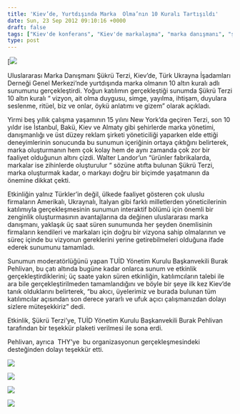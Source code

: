 ```yaml
---
title: 'Kiev’de, Yurtdışında Marka  Olma’nın 10 Kuralı Tartışıldı'
date: Sun, 23 Sep 2012 09:10:16 +0000
draft: false
tags: ["Kiev'de konferans", "Kiev'de markalaşma", "marka danışmanı", "şükrü terzi", "TUİD (Türk Ukrayna İşadamları Derneği)", "Ukrayna'da markalaşma", "Walter Landor Kiev"]
type: post
---
```


[![](https://burakpehlivan.org/tuid_images/kievde-yurtdisinda-marka-olmanin-10-kurali-tartisildi.jpg)

Uluslararası Marka Danışmanı Şükrü Terzi, Kiev’de, Türk Ukrayna İşadamları Derneği Genel Merkezi’nde yurtdışında marka olmanın 10 altın kuralı adlı sunumunu gerçekleştirdi. Yoğun katılımın gerçekleştiği sunumda Şükrü Terzi 10 altın kuralı “ vizyon, ait olma duygusu, simge, yayılma, ihtişam, duyulara seslenme, ritüel, biz ve onlar, öykü anlatımı ve gizem” olarak açıkladı.

Yirmi beş yıllık çalışma yaşamının 15 yılını New York’da geçiren Terzi, son 10 yıldır ise İstanbul, Bakü, Kiev ve Almaty gibi şehirlerde marka yönetimi, danışmanlığı ve üst düzey reklam şirketi yöneticiliği yaparken elde ettiği deneyimlerinin sonucunda bu sunumun içeriğinin ortaya çıktığını belirterek, marka oluşturmanın hem çok kolay hem de aynı zamanda çok zor bir faaliyet olduğunun altını çizdi. Walter Landor’un “ürünler fabrikalarda, markalar ise zihinlerde oluşturulur “ sözüne atıfta bulunan Şükrü Terzi, marka oluşturmak kadar, o markayı doğru bir biçimde yaşatmanın da önemine dikkat çekti.

Etkinliğin yalnız Türkler’in değil, ülkede faaliyet gösteren çok uluslu firmaların Amerikalı, Ukraynalı, İtalyan gibi farklı milletlerden yöneticilerinin katılımıyla gerçekleşmesinin sunumun interaktif bölümü için önemli bir zenginlik oluşturmasının avantajlarına da değinen uluslararası marka danışmanı, yaklaşık üç saat süren sunumunda her şeyden önemlisinin firmaların kendileri ve markaları için doğru bir vizyona sahip olmalarının ve süreç içinde bu vizyonun gereklerini yerine getirebilmeleri olduğuna ifade ederek sunumunu tamamladı.

Sunumun moderatörlüğünü yapan TUİD Yönetim Kurulu Başkanvekili Burak Pehlivan, bu çatı altında bugüne kadar onlarca sunum ve etkinlik gerçekleştirdiklerini; üç saate yakın süren etkinliğin, katılımcıların talebi ile ara bile gerçekleştirilmeden tamamlandığını ve böyle bir şeye ilk kez Kiev’de tanık olduklarını belirterek, “bu akıcı, üyelerimiz ve burada bulunan tüm katılımcılar açısından son derece yararlı ve ufuk açıcı çalışmanızdan dolayı sizlere müteşekkiriz” dedi.

Etkinlik, Şükrü Terzi’ye, TUİD Yönetim Kurulu Başkanvekili Burak Pehlivan tarafından bir teşekkür plaketi verilmesi ile sona erdi.

Pehlivan, ayrıca  THY'ye  bu organizasyonun gerçekleşmesindeki desteğinden dolayı teşekkür etti.

![](https://lh5.googleusercontent.com/-3K985StJP6I/UF3A13ED5UI/AAAAAAAAB_c/2ML9pOPKum8/s696/DSC_0356.JPG)

![](https://lh6.googleusercontent.com/-QA4wq8xwXe0/UF3AxBCT4zI/AAAAAAAAB-M/VlJa8uZMY0Y/s696/DSC_0307.JPG)

![](https://lh3.googleusercontent.com/-dlHWGCKceyg/UF3A4bRX_jI/AAAAAAAACAM/1HgHqZpUfo0/s696/DSC_0387.JPG)

![](https://lh5.googleusercontent.com/-DVNEOrF9PfE/UF3Av-UOKsI/AAAAAAAAB94/O4yK7GvoSkg/s989/DSC_0287+Panorama.jpg)